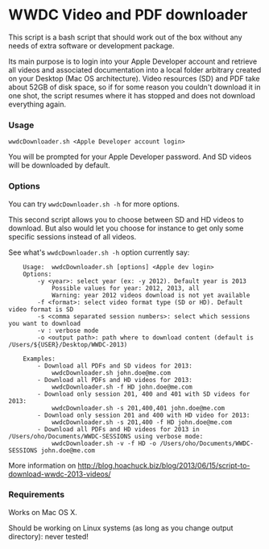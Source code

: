 WWDC Video and PDF downloader
================

This script is a bash script that should work out of the box without any needs of extra software or development package.

Its main purpose is to login into your Apple Developer account and retrieve all videos and associated documentation into a local folder arbitrary created on your Desktop (Mac OS architecture).
Video resources (SD) and PDF take about 52GB of disk space, so if for some reason you couldn't download it in one shot, the script resumes where it has stopped and does not download everything again.

### Usage
`wwdcDownloader.sh <Apple Developer account login>`

You will be prompted for your Apple Developer password. And SD videos will be downloaded by default.

### Options
You can try `wwdcDownloader.sh -h` for more options.

This second script allows you to choose between SD and HD videos to download. But also would let you choose for instance to get only some specific sessions instead of all videos.

See what's `wwdcDownloader.sh -h` option currently say:

		Usage: 	wwdcDownloader.sh [options] <Apple dev login>
		Options:
			-y <year>: select year (ex: -y 2012). Default year is 2013
				Possible values for year: 2012, 2013, all
				Warning: year 2012 videos download is not yet available
			-f <format>: select video format type (SD or HD). Default video format is SD
			-s <comma separated session numbers>: select which sessions you want to download
			-v : verbose mode
			-o <output path>: path where to download content (default is /Users/${USER}/Desktop/WWDC-2013)
			
		Examples:
			- Download all PDFs and SD videos for 2013:
  				wwdcDownloader.sh john.doe@me.com
			- Download all PDFs and HD videos for 2013:
  				wwdcDownloader.sh -f HD john.doe@me.com
			- Download only session 201, 400 and 401 with SD videos for 2013:
  				wwdcDownloader.sh -s 201,400,401 john.doe@me.com
			- Download only session 201 and 400 with HD video for 2013:
  				wwdcDownloader.sh -s 201,400 -f HD john.doe@me.com
			- Download all PDFs and HD videos for 2013 in /Users/oho/Documents/WWDC-SESSIONS using verbose mode:
  				wwdcDownloader.sh -v -f HD -o /Users/oho/Documents/WWDC-SESSIONS john.doe@me.com
		

More information on http://blog.hoachuck.biz/blog/2013/06/15/script-to-download-wwdc-2013-videos/

### Requirements
Works on Mac OS X.

Should be working on Linux systems (as long as you change output directory): never tested!


